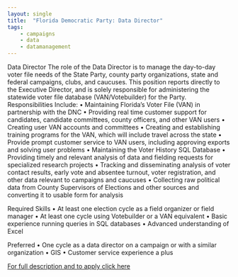 ```yaml
---
layout: single
title:  "Florida Democratic Party: Data Director"
tags: 
    - campaigns
    - data
    - datamanagement
---
```


Data Director 
The role of the Data Director is to manage the day-to-day voter file needs of the State Party, county party organizations, state and federal campaigns, clubs, and caucuses. This position reports directly to the Executive Director, and is solely responsible for administering the statewide voter file database (VAN/Votebuilder) for the Party. 
Responsibilities Include: 
•	Maintaining Florida’s Voter File (VAN) in partnership with the DNC
•	Providing real time customer support for candidates, candidate committees, county officers, and other VAN users
•	Creating user VAN accounts and committees
•	Creating and establishing training programs for the VAN, which will include travel across the state
•	Provide prompt customer service to VAN users, including approving exports and solving user problems
•	Maintaining the Voter History SQL Database
•	Providing timely and relevant analysis of data and fielding requests for specialized research projects 
•	Tracking and disseminating analysis of voter contact results, early vote and absentee turnout, voter registration, and other data relevant to campaigns and caucuses 
•	Collecting raw political data from County Supervisors of Elections and other sources and converting it to usable form for analysis

Required Skills 
•	At least one election cycle as a field organizer or field manager
•	At least one cycle using Votebuilder or a VAN equivalent 
•	Basic experience running queries in SQL databases
•	Advanced understanding of Excel 

Preferred 
•	One cycle as a data director on a campaign or with a similar organization 
•	GIS 
•	Customer service experience a plus 

[For full description and to apply click here](http://m.floridadems.org/jobs/datadirector)
